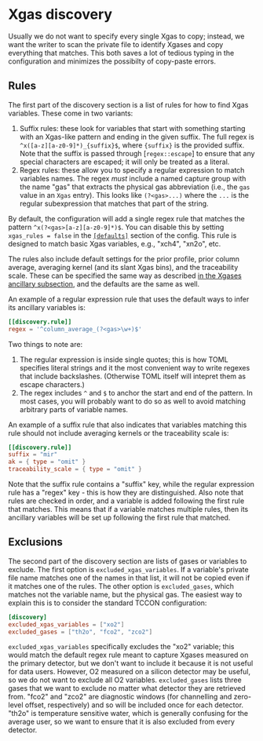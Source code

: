 # Xgas discovery

Usually we do not want to specify every single Xgas to copy; instead, we want the writer to scan the private file to identify Xgases and copy everything that matches.
This both saves a lot of tedious typing in the configuration and minimizes the possibilty of copy-paste errors.

## Rules

The first part of the discovery section is a list of rules for how to find Xgas variables.
These come in two variants:

1. Suffix rules: these look for variables that start with something starting with an Xgas-like pattern
   and ending in the given suffix. The full regex is `^x([a-z][a-z0-9]*)_{suffix}$`, where `{suffix}` is the provided suffix.
   Note that the suffix is passed through [`regex::escape`] to ensure that any special characters are escaped; it will only
   be treated as a literal.
2. Regex rules: these allow you to specify a regular expression to match variables names. The regex _must_ include a named
   capture group with the name "gas" that extracts the physical gas abbreviation (i.e., the `gas` value in an `Xgas` entry).
   This looks like `(?<gas>...)` where the `...` is the regular subexpression that matches that part of the string.

By default, the configuration will add a single regex rule that matches the pattern `^x(?<gas>[a-z][a-z0-9]*)$`.
You can disable this by setting `xgas_rules = false` in the [`[defaults]`](/write_public_netcdf/defaults.html) section of the config.
This rule is designed to match basic Xgas variables, e.g., "xch4", "xn2o", etc.

The rules also include default settings for the prior profile, prior column average, averaging kernel (and its slant Xgas bins), and the traceability scale.
These can be specified the same way as described [in the Xgases ancillary subsection](/write_public_netcdf/explicit_xgases.html#ancillary-variable-specifications),
and the defaults are the same as well.

An example of a regular expression rule that uses the default ways to infer its ancillary variables is:

```toml
[[discovery.rule]]
regex = '^column_average_(?<gas>\w+)$'
```

Two things to note are:

1. The regular expression is inside single quotes; this is how TOML specifies literal strings and it the
   most convenient way to write regexes that include backslashes. (Otherwise TOML itself will intepret them
   as escape characters.)
2. The regex includes `^` and `$` to anchor the start and end of the pattern. In most cases, you will probably
   want to do so as well to avoid matching arbitrary parts of variable names.

An example of a suffix rule that also indicates that variables matching this rule should not include averaging kernels or the traceability scale is:

```toml
[[discovery.rule]]
suffix = "mir"
ak = { type = "omit" }
traceability_scale = { type = "omit" }
```

Note that the suffix rule contains a "suffix" key, while the regular expression rule has a "regex" key - this is how they are distinguished.
Also note that rules are checked in order, and a variable is added following the first rule that matches.
This means that if a variable matches multiple rules, then its ancillary variables will be set up following the first rule that matched.

## Exclusions

The second part of the discovery section are lists of gases or variables to exclude.
The first option is ``excluded_xgas_variables``.
If a variable's private file name matches one of the names in that list, it will not be copied even if it matches one of the rules.
The other option is `excluded_gases`, which matches not the variable name, but the physical gas.
The easiest way to explain this is to consider the standard TCCON configuration:

```toml
[discovery]
excluded_xgas_variables = ["xo2"]
excluded_gases = ["th2o", "fco2", "zco2"]
```

`excluded_xgas_variables` specifically excludes the "xo2" variable; this would match the default regex rule meant to capture Xgases measured on the primary detector, but we don't want to include it because it is not useful for data users.
However, O2 measured on a silicon detector may be useful, so we do not want to exclude all O2 variables.
`excluded_gases` lists three gases that we want to exclude no matter what detector they are retrieved from.
"fco2" and "zco2" are diagnostic windows (for channelling and zero-level offset, respectively) and so will be included once for each detector.
"th2o" is temperature sensitive water, which is generally confusing for the average user, so we want to ensure that it is also excluded from every detector.
